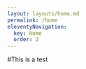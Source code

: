 ```yaml
---
layout: layouts/home.md
permalink: /home
eleventyNavigation:
  key: Home
  order: 2
---
```


#This is a test
